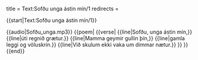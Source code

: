 title = Text:Sofðu unga ástin mín/1
redirects =
>>>>

{{start|Text:Sofðu unga ástin mín/1}}
<div data-translate="true" data-audio-file="Sofðu_unga.mp3">
{{audio|Sofðu_unga.mp3}}
{{poem|
{{verse|
{{line|Sofðu, unga ástin mín,}}
{{line|úti regnið grætur.}}
{{line|Mamma geymir gullin þín,}}
{{line|gamla leggi og völuskrín.}}
{{line|Við skulum ekki vaka um dimmar nætur.}}
}}
}}
</div>
{{end}}